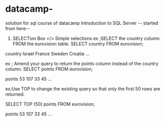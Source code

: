 # datacamp-
solution for sql course of datacamp
Introduction to SQL Server
-- started from here--
1. SELECTion Box
</> Simple selections
ex ;SELECT the country column FROM the eurovision table.
SELECT country
FROM eurovision;

country
Israel
France
Sweden
Croatia
...

ex ; Amend your query to return the points column instead of the country column.
SELECT 
  points 
FROM 
  eurovision;

points
53
107
33
45
...


ex;Use TOP to change the existing query so that only the first 50 rows are returned.

SELECT 
  TOP (50) points 
FROM 
  eurovision;

points
53
107
33
45
...




